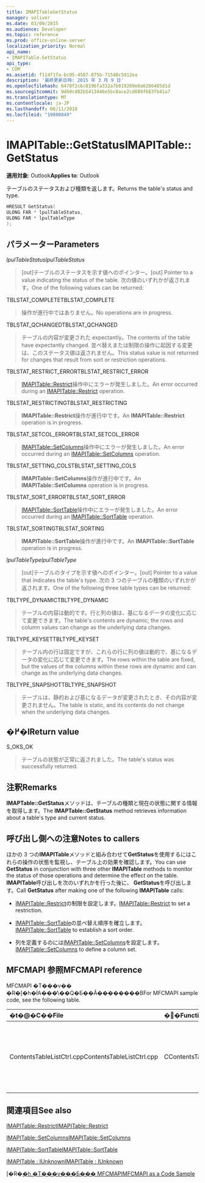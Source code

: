 ```yaml
---
title: IMAPITableGetStatus
manager: soliver
ms.date: 03/09/2015
ms.audience: Developer
ms.topic: reference
ms.prod: office-online-server
localization_priority: Normal
api_name:
- IMAPITable.GetStatus
api_type:
- COM
ms.assetid: f114f1fa-bc05-4587-875b-71548c5912ea
description: '最終更新日時: 2015 年 3 月 9 日'
ms.openlocfilehash: 6478f2c6c8196fa332a7b019269e6a6266485d1d
ms.sourcegitcommit: 9d60cd82b5413446e5bc8ace2cd689f683fb41a7
ms.translationtype: MT
ms.contentlocale: ja-JP
ms.lasthandoff: 06/11/2018
ms.locfileid: "19800849"
---
```

# <a name="imapitablegetstatus"></a><span data-ttu-id="bb233-103">IMAPITable::GetStatus</span><span class="sxs-lookup"><span data-stu-id="bb233-103">IMAPITable::GetStatus</span></span>

  
  
<span data-ttu-id="bb233-104">**適用対象**: Outlook</span><span class="sxs-lookup"><span data-stu-id="bb233-104">**Applies to**: Outlook</span></span> 
  
<span data-ttu-id="bb233-105">テーブルのステータスおよび種類を返します。</span><span class="sxs-lookup"><span data-stu-id="bb233-105">Returns the table's status and type.</span></span>
  
```cpp
HRESULT GetStatus(
ULONG FAR * lpulTableStatus,
ULONG FAR * lpulTableType
);
```

## <a name="parameters"></a><span data-ttu-id="bb233-106">パラメーター</span><span class="sxs-lookup"><span data-stu-id="bb233-106">Parameters</span></span>

 <span data-ttu-id="bb233-107">_lpulTableStatus_</span><span class="sxs-lookup"><span data-stu-id="bb233-107">_lpulTableStatus_</span></span>
  
> <span data-ttu-id="bb233-108">[out]テーブルのステータスを示す値へのポインター。</span><span class="sxs-lookup"><span data-stu-id="bb233-108">[out] Pointer to a value indicating the status of the table.</span></span> <span data-ttu-id="bb233-109">次の値のいずれかが返されます。</span><span class="sxs-lookup"><span data-stu-id="bb233-109">One of the following values can be returned:</span></span>
    
<span data-ttu-id="bb233-110">TBLSTAT_COMPLETE</span><span class="sxs-lookup"><span data-stu-id="bb233-110">TBLSTAT_COMPLETE</span></span> 
  
> <span data-ttu-id="bb233-111">操作が進行中ではありません。</span><span class="sxs-lookup"><span data-stu-id="bb233-111">No operations are in progress.</span></span>
    
<span data-ttu-id="bb233-112">TBLSTAT_QCHANGED</span><span class="sxs-lookup"><span data-stu-id="bb233-112">TBLSTAT_QCHANGED</span></span> 
  
> <span data-ttu-id="bb233-113">テーブルの内容が変更された expectantly。</span><span class="sxs-lookup"><span data-stu-id="bb233-113">The contents of the table have expectantly changed.</span></span> <span data-ttu-id="bb233-114">並べ替えまたは制限の操作に起因する変更は、このステータス値は返されません。</span><span class="sxs-lookup"><span data-stu-id="bb233-114">This status value is not returned for changes that result from sort or restriction operations.</span></span>
    
<span data-ttu-id="bb233-115">TBLSTAT_RESTRICT_ERROR</span><span class="sxs-lookup"><span data-stu-id="bb233-115">TBLSTAT_RESTRICT_ERROR</span></span> 
  
> <span data-ttu-id="bb233-116">[IMAPITable::Restrict](imapitable-restrict.md)操作中にエラーが発生しました。</span><span class="sxs-lookup"><span data-stu-id="bb233-116">An error occurred during an [IMAPITable::Restrict](imapitable-restrict.md) operation.</span></span> 
    
<span data-ttu-id="bb233-117">TBLSTAT_RESTRICTING</span><span class="sxs-lookup"><span data-stu-id="bb233-117">TBLSTAT_RESTRICTING</span></span> 
  
> <span data-ttu-id="bb233-118">**IMAPITable::Restrict**操作が進行中です。</span><span class="sxs-lookup"><span data-stu-id="bb233-118">An **IMAPITable::Restrict** operation is in progress.</span></span> 
    
<span data-ttu-id="bb233-119">TBLSTAT_SETCOL_ERROR</span><span class="sxs-lookup"><span data-stu-id="bb233-119">TBLSTAT_SETCOL_ERROR</span></span> 
  
> <span data-ttu-id="bb233-120">[IMAPITable::SetColumns](imapitable-setcolumns.md)操作中にエラーが発生しました。</span><span class="sxs-lookup"><span data-stu-id="bb233-120">An error occurred during an [IMAPITable::SetColumns](imapitable-setcolumns.md) operation.</span></span> 
    
<span data-ttu-id="bb233-121">TBLSTAT_SETTING_COLS</span><span class="sxs-lookup"><span data-stu-id="bb233-121">TBLSTAT_SETTING_COLS</span></span> 
  
> <span data-ttu-id="bb233-122">**IMAPITable::SetColumns**操作が進行中です。</span><span class="sxs-lookup"><span data-stu-id="bb233-122">An **IMAPITable::SetColumns** operation is in progress.</span></span> 
    
<span data-ttu-id="bb233-123">TBLSTAT_SORT_ERROR</span><span class="sxs-lookup"><span data-stu-id="bb233-123">TBLSTAT_SORT_ERROR</span></span> 
  
> <span data-ttu-id="bb233-124">[IMAPITable::SortTable](imapitable-sorttable.md)操作中にエラーが発生しました。</span><span class="sxs-lookup"><span data-stu-id="bb233-124">An error occurred during an [IMAPITable::SortTable](imapitable-sorttable.md) operation.</span></span> 
    
<span data-ttu-id="bb233-125">TBLSTAT_SORTING</span><span class="sxs-lookup"><span data-stu-id="bb233-125">TBLSTAT_SORTING</span></span> 
  
> <span data-ttu-id="bb233-126">**IMAPITable::SortTable**操作が進行中です。</span><span class="sxs-lookup"><span data-stu-id="bb233-126">An **IMAPITable::SortTable** operation is in progress.</span></span> 
    
 <span data-ttu-id="bb233-127">_lpulTableType_</span><span class="sxs-lookup"><span data-stu-id="bb233-127">_lpulTableType_</span></span>
  
> <span data-ttu-id="bb233-128">[out]テーブルのタイプを示す値へのポインター。</span><span class="sxs-lookup"><span data-stu-id="bb233-128">[out] Pointer to a value that indicates the table's type.</span></span> <span data-ttu-id="bb233-129">次の 3 つのテーブルの種類のいずれかが返されます。</span><span class="sxs-lookup"><span data-stu-id="bb233-129">One of the following three table types can be returned:</span></span>
    
<span data-ttu-id="bb233-130">TBLTYPE_DYNAMIC</span><span class="sxs-lookup"><span data-stu-id="bb233-130">TBLTYPE_DYNAMIC</span></span> 
  
> <span data-ttu-id="bb233-131">テーブルの内容は動的です。行と列の値は、基になるデータの変化に応じて変更できます。</span><span class="sxs-lookup"><span data-stu-id="bb233-131">The table's contents are dynamic; the rows and column values can change as the underlying data changes.</span></span>
    
<span data-ttu-id="bb233-132">TBLTYPE_KEYSET</span><span class="sxs-lookup"><span data-stu-id="bb233-132">TBLTYPE_KEYSET</span></span> 
  
> <span data-ttu-id="bb233-133">テーブル内の行は固定ですが、これらの行に列の値は動的で、基になるデータの変化に応じて変更できます。</span><span class="sxs-lookup"><span data-stu-id="bb233-133">The rows within the table are fixed, but the values of the columns within these rows are dynamic and can change as the underlying data changes.</span></span>
    
<span data-ttu-id="bb233-134">TBLTYPE_SNAPSHOT</span><span class="sxs-lookup"><span data-stu-id="bb233-134">TBLTYPE_SNAPSHOT</span></span> 
  
> <span data-ttu-id="bb233-135">テーブルは、静的および基になるデータが変更されたとき、その内容が変更されません。</span><span class="sxs-lookup"><span data-stu-id="bb233-135">The table is static, and its contents do not change when the underlying data changes.</span></span>
    
## <a name="return-value"></a><span data-ttu-id="bb233-136">�߂�l</span><span class="sxs-lookup"><span data-stu-id="bb233-136">Return value</span></span>

<span data-ttu-id="bb233-137">S_OK</span><span class="sxs-lookup"><span data-stu-id="bb233-137">S_OK</span></span> 
  
> <span data-ttu-id="bb233-138">テーブルの状態が正常に返されました。</span><span class="sxs-lookup"><span data-stu-id="bb233-138">The table's status was successfully returned.</span></span>
    
## <a name="remarks"></a><span data-ttu-id="bb233-139">注釈</span><span class="sxs-lookup"><span data-stu-id="bb233-139">Remarks</span></span>

<span data-ttu-id="bb233-140">**IMAPTable::GetStatus**メソッドは、テーブルの種類と現在の状態に関する情報を取得します。</span><span class="sxs-lookup"><span data-stu-id="bb233-140">The **IMAPTable::GetStatus** method retrieves information about a table's type and current status.</span></span> 
  
## <a name="notes-to-callers"></a><span data-ttu-id="bb233-141">呼び出し側への注意</span><span class="sxs-lookup"><span data-stu-id="bb233-141">Notes to callers</span></span>

<span data-ttu-id="bb233-142">ほかの 3 つの**IMAPITable**メソッドと組み合わせて**GetStatus**を使用するにはこれらの操作の状態を監視し、テーブル上の効果を確認します。</span><span class="sxs-lookup"><span data-stu-id="bb233-142">You can use **GetStatus** in conjunction with three other **IMAPITable** methods to monitor the status of those operations and determine the effect on the table.</span></span> <span data-ttu-id="bb233-143">**IMAPITable**呼び出しを次のいずれかを行った後に、 **GetStatus**を呼び出します。</span><span class="sxs-lookup"><span data-stu-id="bb233-143">Call **GetStatus** after making one of the following **IMAPITable** calls:</span></span> 
  
- <span data-ttu-id="bb233-144">[IMAPITable::Restrict](imapitable-restrict.md)の制限を設定します。</span><span class="sxs-lookup"><span data-stu-id="bb233-144">[IMAPITable::Restrict](imapitable-restrict.md) to set a restriction.</span></span> 
    
- <span data-ttu-id="bb233-145">[IMAPITable::SortTable](imapitable-sorttable.md)の並べ替え順序を確立します。</span><span class="sxs-lookup"><span data-stu-id="bb233-145">[IMAPITable::SortTable](imapitable-sorttable.md) to establish a sort order.</span></span> 
    
- <span data-ttu-id="bb233-146">列を定義するのには[IMAPITable::SetColumns](imapitable-setcolumns.md)を設定します。</span><span class="sxs-lookup"><span data-stu-id="bb233-146">[IMAPITable::SetColumns](imapitable-setcolumns.md) to define a column set.</span></span> 
    
## <a name="mfcmapi-reference"></a><span data-ttu-id="bb233-147">MFCMAPI 参照</span><span class="sxs-lookup"><span data-stu-id="bb233-147">MFCMAPI reference</span></span>

<span data-ttu-id="bb233-148">MFCMAPI �T���v�� �R�[�h�ł́A���̕\��Q�Ƃ��Ă��������B</span><span class="sxs-lookup"><span data-stu-id="bb233-148">For MFCMAPI sample code, see the following table.</span></span>
  
|<span data-ttu-id="bb233-149">**�t�@�C��**</span><span class="sxs-lookup"><span data-stu-id="bb233-149">**File**</span></span>|<span data-ttu-id="bb233-150">**�֐�**</span><span class="sxs-lookup"><span data-stu-id="bb233-150">**Function**</span></span>|<span data-ttu-id="bb233-151">**�R�����g**</span><span class="sxs-lookup"><span data-stu-id="bb233-151">**Comment**</span></span>|
|:-----|:-----|:-----|
|<span data-ttu-id="bb233-152">ContentsTableListCtrl.cpp</span><span class="sxs-lookup"><span data-stu-id="bb233-152">ContentsTableListCtrl.cpp</span></span>  <br/> |<span data-ttu-id="bb233-153">CContentsTableListCtrl::GetStatus</span><span class="sxs-lookup"><span data-stu-id="bb233-153">CContentsTableListCtrl::GetStatus</span></span>  <br/> |<span data-ttu-id="bb233-154">MFCMAPI では、 **IMAPITable::GetStatus**メソッドを使用して、テーブルのステータスを報告します。</span><span class="sxs-lookup"><span data-stu-id="bb233-154">MFCMAPI uses the **IMAPITable::GetStatus** method to report the status of a table.</span></span>  <br/> |
   
## <a name="see-also"></a><span data-ttu-id="bb233-155">関連項目</span><span class="sxs-lookup"><span data-stu-id="bb233-155">See also</span></span>



[<span data-ttu-id="bb233-156">IMAPITable::Restrict</span><span class="sxs-lookup"><span data-stu-id="bb233-156">IMAPITable::Restrict</span></span>](imapitable-restrict.md)
  
[<span data-ttu-id="bb233-157">IMAPITable::SetColumns</span><span class="sxs-lookup"><span data-stu-id="bb233-157">IMAPITable::SetColumns</span></span>](imapitable-setcolumns.md)
  
[<span data-ttu-id="bb233-158">IMAPITable::SortTable</span><span class="sxs-lookup"><span data-stu-id="bb233-158">IMAPITable::SortTable</span></span>](imapitable-sorttable.md)
  
[<span data-ttu-id="bb233-159">IMAPITable : IUnknown</span><span class="sxs-lookup"><span data-stu-id="bb233-159">IMAPITable : IUnknown</span></span>](imapitableiunknown.md)


<span data-ttu-id="bb233-160">[�R�[�h �T���v���Ƃ��� MFCMAPI](mfcmapi-as-a-code-sample.md)</span><span class="sxs-lookup"><span data-stu-id="bb233-160">[MFCMAPI as a Code Sample](mfcmapi-as-a-code-sample.md)</span></span>

